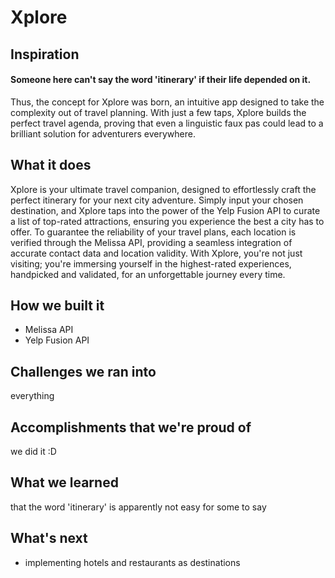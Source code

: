 # Xplore
## Inspiration
#### Someone here can't say the word 'itinerary' if their life depended on it. 
Thus, the concept for Xplore was born, an intuitive app designed to take the complexity out of travel planning. With just a few taps, Xplore builds the perfect travel agenda, proving that even a linguistic faux pas could lead to a brilliant solution for adventurers everywhere.
## What it does
Xplore is your ultimate travel companion, designed to effortlessly craft the perfect itinerary for your next city adventure. Simply input your chosen destination, and Xplore taps into the power of the Yelp Fusion API to curate a list of top-rated attractions, ensuring you experience the best a city has to offer. To guarantee the reliability of your travel plans, each location is verified through the Melissa API, providing a seamless integration of accurate contact data and location validity. With Xplore, you're not just visiting; you're immersing yourself in the highest-rated experiences, handpicked and validated, for an unforgettable journey every time.
## How we built it
- Melissa API
- Yelp Fusion API
## Challenges we ran into
everything
## Accomplishments that we're proud of
we did it :D
## What we learned
that the word 'itinerary' is apparently not easy for some to say
## What's next
- implementing hotels and restaurants as destinations

